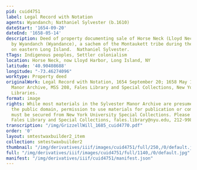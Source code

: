 ```yaml
---
pid: cuid4751
label: Legal Record with Notation
agents: Wyandanch; Nathaniel Sylvester (b.1610)
dateStart: '1654-09-20'
dateEnd: '1658-05-14'
description: Deed of property documenting sale of Horse Neck (Lloyd Neck, Long Island)
  by Wyandanch (Wyandance), a sachem of the Montaukett tribe during the mid-17th century
  on eastern Long Island.  Nathaniel Sylvester.
tTags: Indigenous peoples, Settler colonialism
location: Horse Neck, now Lloyd Harbor, Long Island, NY
latitude: '40.90408688'
longitude: "-73.46274096"
worktype: Property deed
originalWork: Legal Record with Notation, 1654 September 20; 1658 May 14. Sylvester
  Manor Archive, MSS 208, Fales Library and Special Collections, New York University
  Libraries.
format: image
rights: While most materials in the Sylvester Manor Archive are presumed to be in
  the public domain, permission to use materials for publication or commercial purposes
  must be secured from New York University Special Collections. Please contact the
  Fales Library and Special Collections, fales.library@nyu.edu, 212-998-2596.
transcription: "/img/GrizzellWill_1685_cuid4770.pdf"
order: '0'
layout: smtestwaxbuilder2_item
collection: smtestwaxbuilder2
thumbnail: "/img/derivatives/iiif/images/cuid4751/full/250,/0/default.jpg"
full: "/img/derivatives/iiif/images/cuid4751/full/1140,/0/default.jpg"
manifest: "/img/derivatives/iiif/cuid4751/manifest.json"
---
```

